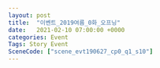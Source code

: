 ```yaml
---
layout: post
title:  "이벤트_2019여름_0화_오프닝"
date:   2021-02-10 07:00:00 +0000
categories: Event
Tags: Story Event
SceneCode: ["scene_evt190627_cp0_q1_s10"]
---
```

